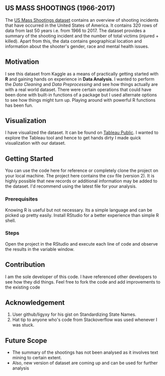 ## US MASS SHOOTINGS (1966-2017) ##

The [US Mass Shootings dataset](https://www.kaggle.com/zusmani/us-mass-shootings-last-50-years) contains an overview of shooting incidents that have occurred in the United States of America. 
It contains 320 rows of data from last 50 years i.e. from 1966 to 2017. The dataset provides a summary of the shooting incident and 
the number of total victims (injured + killed). Apart from this, the data contains geographical location and information about 
the shooter's gender, race and mental health issues. 


## Motivation ##

I see this dataset from Kaggle as a means of practically getting started with **R** and gaining hands on experience in **Data Analysis**. 
I wanted to perform the *Data Cleaning* and *Data Preprocessing* and see how things actually are with a real world dataset. There were 
certain operations that could have been done with built-in functions of a package but I used alternate options to see how things might 
turn up. Playing around with powerful R functions has been fun.

## Visualization ##

I have visualized the dataset. It can be found on [Tableau Public](https://public.tableau.com/profile/saurabh.jain6276#!/vizhome/US_shooting_Tableau/Overview). I wanted to explore the Tableau tool and hence to get hands dirty I made quick visualization with our dataset. 

## Getting Started ##

You can use the code here for reference or completely clone the project on your local machine. The project here contains the csv file 
(version 2). It is highly possible that new records or additional information may be added to the dataset. I'd recommend using the latest
file for your analysis. 

### Prerequisites ###

Knowing R is useful but not necessary. Its a simple language and can be picked up pretty easily. Install RStudio for a better experience 
than simple R shell.

### Steps ###
Open the project in the RStudio and execute each line of code and observe the results in the variable window.

## Contribution ##
I am the sole developer of this code. I have referenced other developers to see how they did things. Feel free to fork the code
and add improvements to the existing code 

## Acknowledgement ##
1. User github/ligyxy for his gist on Standardizing State Names.
2. Hat tip to anyone who's code from Stackoverflow was used whenever I was stuck.


## Future Scope ##
* The summary of the shootings has not been analysed as it involves text mining to certain extent. 
* Also, new version of dataset are coming up and can be used for further analysis
